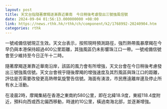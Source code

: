 ```yaml
---
layout: post
title: 天文台指隨著摩羯逐漸靠近華南　今日稍後考慮發出三號強風信號
date: 2024-09-04 01:56:13.000000000 +08:00
link: https://news.rthk.hk/rthk/ch/component/k2/1768992-20240904.htm
categories: rthk
---
```


一號戒備信號現正生效。天文台表示，按照現時預測路徑，強烈熱帶風暴摩羯在今早仍與本港保持超過400公里距離，其強風區仍未影響珠江口一帶。一號戒備信號會至少維持至今日正午十二時。

隨著摩羯逐漸靠近華南沿岸，該區的風力會有所增強，天文台會在今日稍後考慮發出三號強風信號。天文台會視乎隨後摩羯的增強速度及其烈風區與珠江口的距離，評估是否需要改發更高熱帶氣旋警告信號。海面有湧浪，市民應遠離岸邊及停止所有水上活動。

在凌晨2時，摩羯集結在香港之東南約580公里，即在北緯18.9度，東經118.4度附近，預料向西或西北偏西移動，時速約10公里，橫過南海北部，並逐漸增強。
